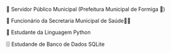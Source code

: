 🏫 Servidor Público Municipal (Prefeitura Municipal de Formiga 🐜)

🏥 Funcionário da Secretaria Municipal de Saúde👩‍⚕️

🐍 Estudante da Linguagem Python

🗄️ Estudande de Banco de Dados SQLite

 
